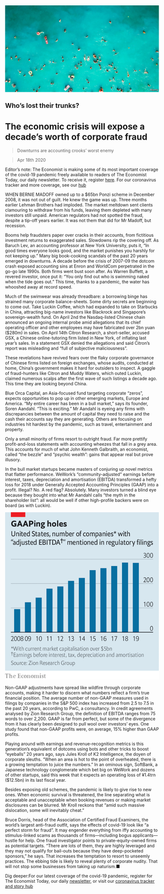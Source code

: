 ![](./images/20200418_WBP001_0.jpg)

## Who’s lost their trunks?

# The economic crisis will expose a decade’s worth of corporate fraud

> Downturns are accounting crooks’ worst enemy

> Apr 18th 2020

Editor’s note: The Economist is making some of its most important coverage of the covid-19 pandemic freely available to readers of The Economist Today, our daily newsletter. To receive it, register [here](https://www.economist.com//newslettersignup). For our coronavirus tracker and more coverage, see our [hub](https://www.economist.com//coronavirus)

WHEN BERNIE MADOFF owned up to a $65bn Ponzi scheme in December 2008, it was not out of guilt. He knew the game was up. Three months earlier Lehman Brothers had imploded. The market meltdown sent clients clamouring to withdraw from his funds, leaving them depleted with many investors still unpaid. American regulators had not spotted the fraud, despite a tip-off years earlier. It was not them that did for Mr Madoff, but recession. 

Booms help fraudsters paper over cracks in their accounts, from fictitious investment returns to exaggerated sales. Slowdowns rip the covering off. As Baruch Lev, an accounting professor at New York University, puts it, “In good times everyone looks good, and the market punishes you harshly for not keeping up.” Many big book-cooking scandals of the past 20 years emerged in downturns. A decade before the crisis of 2007-09 the dotcom crash exposed accounting sins at Enron and WorldCom perpetrated in the go-go late 1990s. Both firms went bust soon after. As Warren Buffett, a revered investor, once put it: “You only find out who is swimming naked when the tide goes out.” This time, thanks to a pandemic, the water has whooshed away at record speed.

Much of the swimwear was already threadbare: a borrowing binge has strained many corporate balance-sheets. Some dirty secrets are beginning to come out. Take Luckin Coffee, which had expanded to take on Starbucks in China, attracting big-name investors like Blackrock and Singapore’s sovereign-wealth fund. On April 2nd the Nasdaq-listed Chinese chain announced an ongoing internal probe amid allegations that its chief operating officer and other employees may have fabricated over 2bn yuan ($280m) in sales. On April 14th Citron Research, a short-seller, accused GSX, a Chinese online-tutoring firm listed in New York, of inflating last year’s sales. In a statement GSX denied the allegations and said Citron’s report was misleading and “full of subjective maliciousness”.

These revelations have revived fears over the flaky corporate governance of Chinese firms listed on foreign exchanges, whose audits, conducted at home, China’s government makes it hard for outsiders to inspect. A gaggle of fraud-hunters like Citron and Muddy Waters, which outed Luckin, claimed numerous scalps after the first wave of such listings a decade ago. This time they are looking beyond China.

Blue Orca Capital, an Asia-focused fund targeting corporate “zeros”, expects opportunities to pop up in other emerging markets, Europe and America. “My entire career has been in a bull market,” says its founder, Soren Aandahl. “This is exciting.” Mr Aandahl is eyeing any firms with discrepancies between the amount of capital they need to raise and the cash their accounts say they are generating. Others are focusing on industries hit hardest by the pandemic, such as travel, entertainment and property.

Only a small minority of firms resort to outright fraud. Far more prettify profit-and-loss statements with accounting wheezes that fall in a grey area. This accounts for much of what John Kenneth Galbraith, an economist, called “the bezzle” and “psychic wealth”: gains that appear real but prove illusory. 

In the bull market startups became masters of conjuring up novel metrics that flatter performance. WeWork’s “community-adjusted” earnings before interest, taxes, depreciation and amortisation (EBITDA) transformed a hefty loss for 2018 under Generally Accepted Accounting Principles (GAAP) into a profit. Illegal? No. A red flag? Absolutely. Many investors turned a blind eye because they bought into what Mr Aandahl calls “the myth in the shareholder list”: all would be well if other high-profile backers were on board (as with Luckin).

![](./images/20200418_WBC468.png)

Non-GAAP adjustments have spread like wildfire through corporate accounts, making it harder to discern what numbers reflect a firm’s true financial position. The average number of non-GAAP measures used in filings by companies in the S&P 500 index has increased from 2.5 to 7.5 in the past 20 years, according to PwC, a consultancy. In credit agreements analysed by Zion Research Group, the definition of EBITDA ranges from 75 words to over 2,200. GAAP is far from perfect, but some of the divergence from it has clearly been designed to pull wool over investors’ eyes. One study found that non-GAAP profits were, on average, 15% higher than GAAP profits.

Playing around with earnings and revenue-recognition metrics is this generation’s equivalent of dotcoms using bots and other tricks to boost “eyeballs” 20 years ago, says Jules Kroll of K2 Intelligence, the doyen of corporate sleuths. “When an area is hot to the point of overheated, there is a growing temptation to juice the numbers.” In an ominous sign, SoftBank, a Japanese technology conglomerate which bet big on WeWork and dozens of other startups, said this week that it expects an operating loss of ¥1.4trn ($12.5bn) in its last fiscal year.

Besides exposing old schemes, the pandemic is likely to give rise to new ones. When economic survival is threatened, the line separating what is acceptable and unacceptable when booking revenues or making market disclosures can be blurred. Mr Kroll reckons that “amid such massive dislocation, some will inevitably cheat.”

Bruce Dorris, head of the Association of Certified Fraud Examiners, the world’s largest anti-fraud outfit, says the effects of covid-19 look like “a perfect storm for fraud”. It may engender everything from iffy accounting to stimulus-linked scams as thousands of firms—including bogus applicants—hustle for help. One fraud investigator points to private-equity-owned firms as potential targets. “There are lots of them, they are highly leveraged and they may not qualify for bail-outs because they have deep-pocketed sponsors,” he says. That increases the temptation to resort to unseemly practices. The ebbing tide is likely to reveal plenty of corporate nudity. That will not stop some businesses from taking up naturism.■

Dig deeper:For our latest coverage of the covid-19 pandemic, register for The Economist Today, our daily [newsletter](https://www.economist.com//newslettersignup), or visit our [coronavirus tracker and story hub](https://www.economist.com//coronavirus)